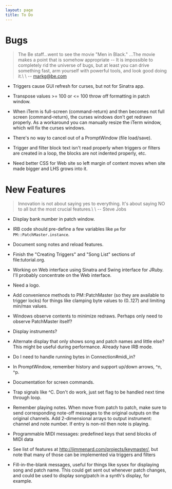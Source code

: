 ```yaml
---
layout: page
title: To Do
---
```


# Bugs

> The Be staff...went to see the movie "Men in Black." ...The movie makes
> a point that is somehow appropriate -- It is impossible to completely rid
> the universe of bugs, but at least you can drive something fast, arm
> yourself with powerful tools, and look good doing it.\\
> \\
> -- markg@be.com

- Triggers cause GUI refresh for curses, but not for Sinatra app.

- Transpose values >= 100 or <= 100 throw off formatting in patch window.

- When iTerm is full-screen (command-return) and then becomes not full
  screen (command-return), the curses windows don't get redrawn properly. As
  a workaround you can manually resize the iTerm window, which will fix the
  curses windows.

- There's no way to cancel out of a PromptWindow (file load/save).

- Trigger and filter block text isn't read properly when triggers or filters
  are created in a loop, the blocks are not indented properly, etc.

- Need better CSS for Web site so left margin of content moves when site
  made bigger and LHS grows into it.

# New Features

> Innovation is not about saying yes to everything. It's about saying NO to all
> but the most crucial features.\\
> \\
> -- Steve Jobs

- Display bank number in patch window.

- IRB code should pre-define a few variables like `pm` for
  `PM::PatchMaster.instance`.

- Document song notes and reload features.

- Finish the "Creating Triggers" and "Song List" sections of
  file:tutorial.org.

- Working on Web interface using Sinatra and Swing interface for JRuby. I'll
  probably concentrate on the Web interface.

- Need a logo.

- Add convenience methods to PM::PatchMaster (so they are available to
  trigger locks) for things like clamping byte values to (0..127) and
  limiting min/max values.

- Windows observe contents to minimize redraws. Perhaps only need to observe
  PatchMaster itself?

- Display instruments?

- Alternate display that only shows song and patch names and little else?
  This might be useful during performance. Already have IRB mode.

- Do I need to handle running bytes in Connection#midi_in?

- In PromptWindow, remember history and support up/down arrows, ^n, ^p.

- Documentation for screen commands.

- Trap signals like ^C. Don't do work, just set flag to be handled next time
  through loop.

- Remember playing notes. When move from patch to patch, make sure to send
  corresponding note-off messages to the original outputs on the original
  channels. Add 2-dimensional arrays to output instrument: channel and note
  number. If entry is non-nil then note is playing.

- Programmable MIDI messages: predefined keys that send blocks of MIDI data

- See list of features at http://jimmenard.com/projects/keymaster/, but note
  that many of those can be implemented via triggers and filters

- Fill-in-the-blank messages, useful for things like sysex for displaying
  song and patch name. This could get sent out whenever patch changes, and
  could be used to display song/patch in a synth's display, for example.
